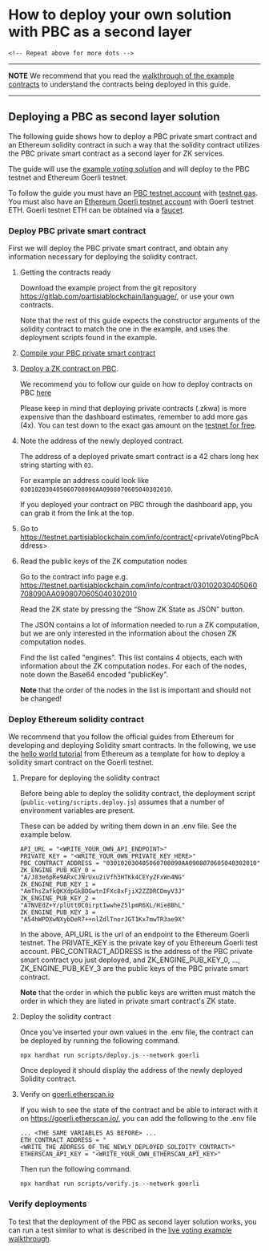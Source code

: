 # How to deploy your own solution with PBC as a second layer
<div class="dot-navigation">
    <a class="dot-navigation__item" href="pbc-as-second-layer.html"></a>
    <a class="dot-navigation__item" href="pbc-as-a-second-layer-live-example-ethereum.html"></a>
    <a class="dot-navigation__item" href="pbc-as-a-second-layer-how-to-create-your-own-solution.html"></a>
    <a class="dot-navigation__item dot-navigation__item--active" href="pbc-as-a-second-layer-how-to-deploy.html"></a>
    <a class="dot-navigation__item" href="pbc-as-second-layer-technical-differences-eth-pbc.html"></a>

    <!-- Repeat above for more dots -->
</div>

---

**NOTE** We recommend that you read the 
[walkthrough of the example contracts](pbc-as-a-second-layer-how-to-create-your-own-solution.md)
to understand the contracts being deployed in this guide.

---

## Deploying a PBC as second layer solution

The following guide shows how to deploy a PBC private smart contract and an Ethereum solidity 
contract in such a way that the solidity contract utilizes the PBC private smart contract as a 
second layer for ZK services.

The guide will use the 
[example voting solution](pbc-as-a-second-layer-how-to-create-your-own-solution.md)
and will deploy to the PBC testnet and Ethereum Goerli testnet.

To follow the guide you must have an [PBC testnet account](../accounts.md) with 
[testnet gas](../byoc.md).
You must also have an [Ethereum Goerli testnet account](https://ethereum.org/en/wallets/find-wallet/) 
with Goerli testnet ETH. Goerli testnet ETH can be obtained via a 
[faucet](https://ethereum.org/en/developers/docs/networks/#goerli).

### Deploy PBC private smart contract

First we will deploy the PBC private smart contract, and obtain any information necessary for 
deploying the solidity contract.

1. Getting the contracts ready

   Download the example project from the git repository [https://gitlab.com/partisiablockchain/language/<todo>](https://gitlab.com/partisiablockchain/language/<todo>),
   or use your own contracts. 

   Note that the rest of this guide expects the constructor arguments of the solidity contract to 
   match the one in the example, and uses the deployment scripts found in the example.

2. [Compile your PBC private smart contract](../compile-zk.md)

3. [Deploy a ZK contract on PBC](../contract-compilation.md).
   
   We recommend you to follow our guide on how to deploy contracts on PBC 
   [here](../contract-compilation.md)
    
   Please keep in mind that deploying private contracts (.zkwa) is more expensive than the dashboard 
   estimates, remember to add more gas (4x). You can test down to the exact gas amount on the 
   [testnet for free](../testnet.md).
   
4. Note the address of the newly deployed contract.

   The address of a deployed private smart contract is a 42 chars long hex string starting with 
   `03`.

   For example an address could look like `030102030405060708090AA0908070605040302010`.

   If you deployed your contract on PBC through the dashboard app, you can grab it from the link at 
   the top. 
   
5. Go to https://testnet.partisiablockchain.com/info/contract/<privateVotingPbcAddress\>
   
6. Read the public keys of the ZK computation nodes

   Go to the contract info page e.g. https://testnet.partisiablockchain.com/info/contract/030102030405060708090AA0908070605040302010
   
   Read the ZK state by pressing the “Show ZK State as JSON” button.

   The JSON contains a lot of information needed to run a ZK computation, but we are only interested 
   in the information about the chosen ZK computation nodes.
   
   Find the list called "engines". This list contains 4 objects, each with information about the ZK 
   computation nodes. For each of the nodes, note down the Base64 encoded "publicKey".

   **Note** that the order of the nodes in the list is important and should not be changed!

### Deploy Ethereum solidity contract

We recommend that you follow the official guides from Ethereum for developing and deploying Solidity
smart contracts. In the following, we use the 
[hello world tutorial](https://ethereum.org/en/developers/tutorials/hello-world-smart-contract-fullstack/) 
from Ethereum as a template for how to deploy a solidity smart contract on the Goerli testnet.

1. Prepare for deploying the solidity contract

   Before being able to deploy the solidity contract, the deployment script 
   (`public-voting/scripts.deploy.js`) assumes that a number of environment variables are present.
   
   These can be added by writing them down in an .env file. See the example below.

   ```text
   API_URL = "<WRITE_YOUR_OWN_API_ENDPOINT>"
   PRIVATE_KEY = "<WRITE_YOUR_OWN_PRIVATE_KEY_HERE>"
   PBC_CONTRACT_ADDRESS = "030102030405060708090AA0908070605040302010"
   ZK_ENGINE_PUB_KEY_0 = "A/J83e6pRe9ARxCJNrUxu2iVfh3HTKk4CEYyZFxWn4NG"
   ZK_ENGINE_PUB_KEY_1 = "AmThsZafkQKXdpGkBDGwtnIFXc8xFjiX2ZZDRCDmyV3J"
   ZK_ENGINE_PUB_KEY_2 = "A7NVEdZ+Y/plUtt0C0irptIwwheZ5lpmR6XL/Hie8BhL"
   ZK_ENGINE_PUB_KEY_3 = "A54hWPDXwNXybDeR7++nlZdlTnorJGT1Kx7mwTR3ae9X"
   ```
   
   In the above, API_URL is the url of an endpoint to the Ethereum Goerli testnet. The PRIVATE_KEY 
   is the private key of you Ethereum Goerli test account. PBC_CONTRACT_ADDRESS is the address of 
   the PBC private smart contract you just deployed, and ZK_ENGINE_PUB_KEY_0, ..., 
   ZK_ENGINE_PUB_KEY_3 are the public keys of the PBC private smart contract.

   **Note** that the order in which the public keys are written must match the order in which they 
   are listed in private smart contract's ZK state.

2. Deploy the solidity contract

   Once you've inserted your own values in the .env file, the contract can be deployed by running 
   the following command.

   ```shell
   npx hardhat run scripts/deploy.js --network goerli
   ```
   
   Once deployed it should display the address of the newly deployed Solidity contract.

3. Verify on [goerli.etherscan.io](https://goerli.etherscan.io/)

   If you wish to see the state of the contract and be able to interact with it on 
   https://goerli.etherscan.io/, you can add the following to the .env file

   ```text
   ... <THE SAME VARIABLES AS BEFORE> ...
   ETH_CONTRACT_ADDRESS = "<WRITE_THE_ADDRESS_OF_THE_NEWLY_DEPLOYED_SOLIDITY_CONTRACT>"
   ETHERSCAN_API_KEY = "<WRITE_YOUR_OWN_ETHERSCAN_API_KEY>"
   ```
   
   Then run the following command.

   ```shell
   npx hardhat run scripts/verify.js --network goerli
   ```

### Verify deployments

To test that the deployment of the PBC as second layer solution works, you can run a test similar to 
what is described in the 
[live voting example walkthrough](pbc-as-a-second-layer-live-example-ethereum.md). 

